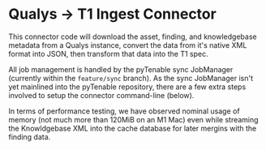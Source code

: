 # Qualys -> T1 Ingest Connector


This connector code will download the asset, finding, and knowledgebase metadata from
a Qualys instance, convert the data from it's native XML format into JSON, then
transform that data into the T1 spec.

All job management is handled by the pyTenable sync JobManager (currently within the 
`feature/sync` branch).  As the sync JobManager isn't yet mainlined into the pyTenable
repository, there are a few extra steps involved to setup the connector command-line
(below).

In terms of performance testing, we have observed nominal usage of memory (not much more
than 120MiB on an M1 Mac) even while streaming the Knowldgebase XML into the cache database
for later mergins with the finding data.
